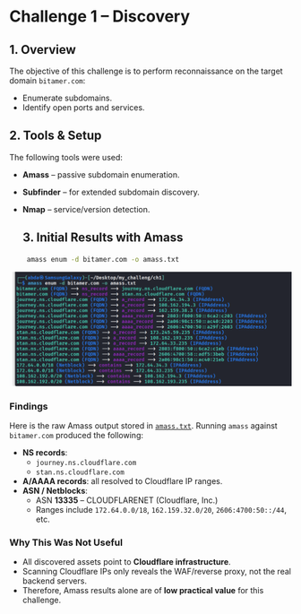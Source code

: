 # Challenge 1 – Discovery

## 1. Overview
The objective of this challenge is to perform reconnaissance on the target domain `bitamer.com`:
- Enumerate subdomains.
- Identify open ports and services.

## 2. Tools & Setup
The following tools were used:
- **Amass** – passive subdomain enumeration.  
- **Subfinder** – for extended subdomain discovery.
- **Nmap** – service/version detection.

  ## 3. Initial Results with Amass
  ```bash
   amass enum -d bitamer.com -o amass.txt
  ```


![Alt text for screen readers](https://github.com/AbdallahRSS/Bitamer_Challeng/blob/8ada053477d1d9a3978c5066643ddfb3d433b529/challenge-1-discovery/screenshots/Screenshot%202025-08-22%20075556.png)


  ### Findings
  Here is the raw Amass output stored in [`amass.txt`](scanefiles/amass.txt).
Running `amass` against `bitamer.com` produced the following:
- **NS records**:  
  - `journey.ns.cloudflare.com`  
  - `stan.ns.cloudflare.com`
- **A/AAAA records**: all resolved to Cloudflare IP ranges.  
- **ASN / Netblocks**:  
  - ASN **13335** – CLOUDFLARENET (Cloudflare, Inc.)  
  - Ranges include `172.64.0.0/18`, `162.159.32.0/20`, `2606:4700:50::/44`, etc.

### Why This Was Not Useful
- All discovered assets point to **Cloudflare infrastructure**.  
- Scanning Cloudflare IPs only reveals the WAF/reverse proxy, not the real backend servers.  
- Therefore, Amass results alone are of **low practical value** for this challenge.

